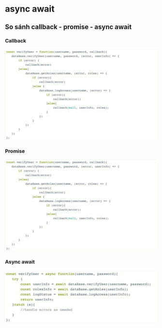 # async await

## So sánh callback - promise - async await

### Callback
![](../images/async-callback-compare.png)

### Promise
![](../images/async-callback-compare.png)

### Async await
![](../images/async-await-compare.png)